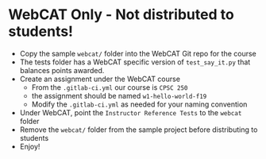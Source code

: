 # WebCAT Only - Not distributed to students!

* Copy the sample `webcat/` folder into the WebCAT Git repo for the course
 * The tests folder has a WebCAT specific version of `test_say_it.py` that balances points awarded.
* Create an assignment under the WebCAT course
  * From the `.gitlab-ci.yml` our course is ``CPSC 250``
  * the assignment should be named ``w1-hello-world-f19``
  * Modify the `.gitlab-ci.yml` as needed for your naming convention
* Under WebCAT, point the `Instructor Reference Tests` to the `webcat` folder
* Remove the `webcat/` folder from the sample project before distributing to students
* Enjoy!
